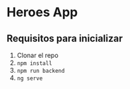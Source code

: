 # Heroes App

## Requisitos para inicializar

1. Clonar el repo
2. ``` npm install ```
3. ``` npm run backend ```
4. ``` ng serve ```